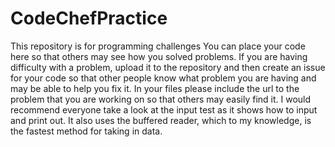 # CodeChefPractice
This repository is for programming challenges
You can place your code here so that others may see how you solved problems.
If you are having difficulty with a problem, upload it to the repository and then create an issue for your code so that other people know what problem you are having and may be able to help you fix it.
In your files please include the url to the problem that you are working on so that others may easily find it.
I would recommend everyone take a look at the input test as it shows how to input and print out. It also uses the buffered reader, which to my knowledge, is the fastest method for taking in data.
